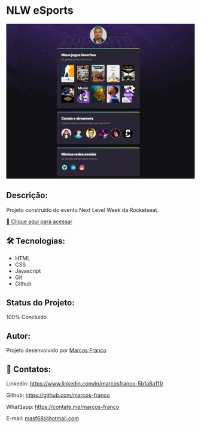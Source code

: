 # NLW eSports

![preview](./preview2.jpeg)

## Descrição:
Projeto construído do evento Next Level Week da Rocketseat.

[🔗 Clique aqui para acessar](https://marcos-franco.github.io/Nlw-Esports/)


## 🛠 Tecnologias:
- HTML
- CSS
- Javascript
- Git
- Github

## Status do Projeto:
100% Concluído

## Autor:
Projeto desenvolvido por [Marcos Franco](https://www.linkedin.com/in/marcosfranco-5b1a8a111/)

## 💛 Contatos:

Linkedin: https://www.linkedin.com/in/marcosfranco-5b1a8a111/

Github: https://github.com/marcos-franco

WhatSapp: https://contate.me/marcos-franco

E-mail: masf68@hotmail.com
